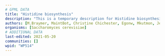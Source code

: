 ```yaml
---
# GPML DATA
title: "Histidine biosynthesis"
description: "This is a temporary description for Histidine biosynthesis"
authors: [M.Braymer, MaintBot, Christine Chichester, Egonw, Mkutmon, Jeffrey Goessens, Khanspers, Eweitz]
organisms: [Saccharomyces cerevisiae]
# ADDITIONAL DATA
last-edited: 2021-05-20
communities: []
wpid: "WP514"
---
```

